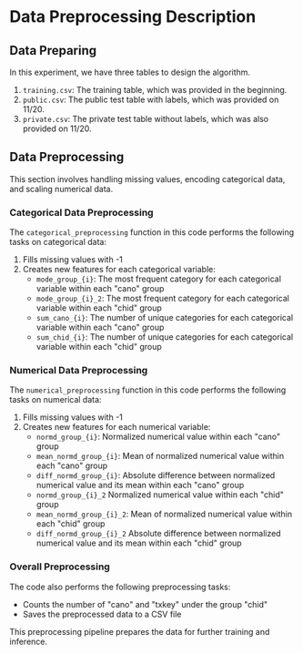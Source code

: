 # Data Preprocessing Description

## Data Preparing
In this experiment, we have three tables to design the algorithm.
1. `training.csv`: The training table, which was provided in the beginning.
2. `public.csv`: The public test table with labels, which was provided on 11/20.
3. `private.csv`: The private test table without labels, which was also provided on 11/20.

## Data Preprocessing

This section involves handling missing values, encoding categorical data, and scaling numerical data.

### Categorical Data Preprocessing

The `categorical_preprocessing` function in this code performs the following tasks on categorical data:

1. Fills missing values with -1
2. Creates new features for each categorical variable:
   - `mode_group_{i}`: The most frequent category for each categorical variable within each "cano" group
   - `mode_group_{i}_2`: The most frequent category for each categorical variable within each "chid" group
   - `sum_cano_{i}`: The number of unique categories for each categorical variable within each "cano" group
   - `sum_chid_{i}`: The number of unique categories for each categorical variable within each "chid" group

### Numerical Data Preprocessing

The `numerical_preprocessing` function in this code performs the following tasks on numerical data:

1. Fills missing values with -1
2. Creates new features for each numerical variable:
   - `normd_group_{i}`: Normalized numerical value within each "cano" group
   - `mean_normd_group_{i}`: Mean of normalized numerical value within each "cano" group
   - `diff_normd_group_{i}`: Absolute difference between normalized numerical value and its mean within each "cano" group
   - `normd_group_{i}_2` Normalized numerical value within each "chid" group
   - `mean_normd_group_{i}_2`: Mean of normalized numerical value within each "chid" group
   - `diff_normd_group_{i}_2` Absolute difference between normalized numerical value and its mean within each "chid" group

### Overall Preprocessing

The code also performs the following preprocessing tasks:

* Counts the number of "cano" and "txkey" under the group "chid"
* Saves the preprocessed data to a CSV file

This preprocessing pipeline prepares the data for further training and inference.
